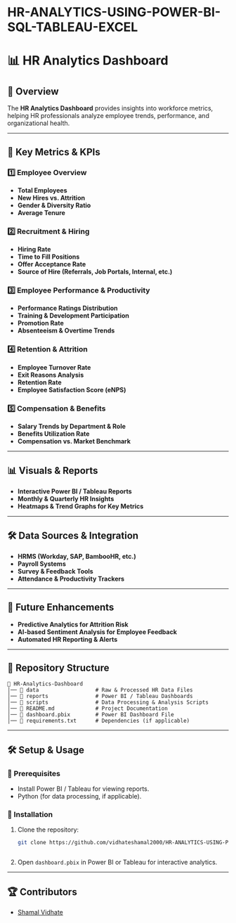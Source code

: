 # HR-ANALYTICS-USING-POWER-BI-SQL-TABLEAU-EXCEL

# 📊 HR Analytics Dashboard

## 📌 Overview  
The **HR Analytics Dashboard** provides insights into workforce metrics, helping HR professionals analyze employee trends, performance, and organizational health.  

---

## 🏢 Key Metrics & KPIs  
### 1️⃣ Employee Overview  
- **Total Employees**  
- **New Hires vs. Attrition**  
- **Gender & Diversity Ratio**  
- **Average Tenure**  

### 2️⃣ Recruitment & Hiring  
- **Hiring Rate**  
- **Time to Fill Positions**  
- **Offer Acceptance Rate**  
- **Source of Hire (Referrals, Job Portals, Internal, etc.)**  

### 3️⃣ Employee Performance & Productivity  
- **Performance Ratings Distribution**  
- **Training & Development Participation**  
- **Promotion Rate**  
- **Absenteeism & Overtime Trends**  

### 4️⃣ Retention & Attrition  
- **Employee Turnover Rate**  
- **Exit Reasons Analysis**  
- **Retention Rate**  
- **Employee Satisfaction Score (eNPS)**  

### 5️⃣ Compensation & Benefits  
- **Salary Trends by Department & Role**  
- **Benefits Utilization Rate**  
- **Compensation vs. Market Benchmark**  

---

## 📊 Visuals & Reports  
- **Interactive Power BI / Tableau Reports**  
- **Monthly & Quarterly HR Insights**  
- **Heatmaps & Trend Graphs for Key Metrics**  

---

## 🛠 Data Sources & Integration  
- **HRMS (Workday, SAP, BambooHR, etc.)**  
- **Payroll Systems**  
- **Survey & Feedback Tools**  
- **Attendance & Productivity Trackers**  

---

## 🚀 Future Enhancements  
- **Predictive Analytics for Attrition Risk**  
- **AI-based Sentiment Analysis for Employee Feedback**  
- **Automated HR Reporting & Alerts**  

---

## 📂 Repository Structure  
```plaintext
📁 HR-Analytics-Dashboard
│── 📂 data                  # Raw & Processed HR Data Files
│── 📂 reports               # Power BI / Tableau Dashboards
│── 📂 scripts               # Data Processing & Analysis Scripts
│── 📜 README.md             # Project Documentation
│── 📜 dashboard.pbix        # Power BI Dashboard File
│── 📜 requirements.txt      # Dependencies (if applicable)
```

---

## 🛠 Setup & Usage  
### 🔹 Prerequisites  
- Install Power BI / Tableau for viewing reports.  
- Python (for data processing, if applicable).  

### 🔹 Installation  
1. Clone the repository:  
   ```bash
   git clone https://github.com/vidhateshamal2000/HR-ANALYTICS-USING-POWER-BI-SQL-TABLEAU-EXCEL
   ```

   ```
2. Open `dashboard.pbix` in Power BI or Tableau for interactive analytics.  

---

## 🏆 Contributors  
- [Shamal Vidhate](https://github.com/vidhateshamal2000)  




